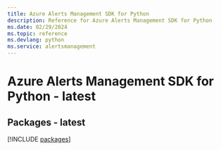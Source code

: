 ```yaml
---
title: Azure Alerts Management SDK for Python
description: Reference for Azure Alerts Management SDK for Python
ms.date: 02/29/2024
ms.topic: reference
ms.devlang: python
ms.service: alertsmanagement
---
```

# Azure Alerts Management SDK for Python - latest
## Packages - latest
[!INCLUDE [packages](alerts-management-index.md)]